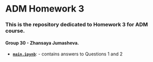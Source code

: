 # ADM Homework 3

### This is the repository dedicated to Homework 3 for ADM course. 
#### Group 30 - Zhansaya Jumasheva.

- [__`main.ipynb`__]( ): - contains answers to Questions 1 and 2
